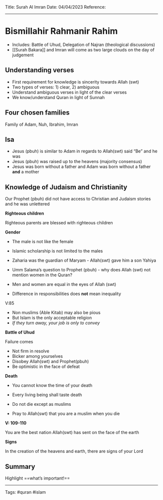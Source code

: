 Title: Surah Al Imran
Date: 04/04/2023
Reference:

---

# Bismillahir Rahmanir Rahim
-   Includes: Battle of Uhud, Delegation of Najran (theological discussions)
-   [[Surah Bakara]] and Imran will come as two large clouds on the day of judgement

## Understanding verses

-   First requirement for knowledge is sincerity towards Allah (swt)
-   Two types of verses: 1) clear, 2) ambiguous
-   Understand ambiguous verses in light of the clear verses
-   We know/understand Quran in light of Sunnah

## Four chosen families

Family of Adam, Nuh, Ibrahim, Imran

## Isa

-   Jesus (pbuh) is similar to Adam in regards to Allah(swt) said “Be” and he was
-   Jesus (pbuh) was raised up to the heavens (majority consensus)
-   Jesus was born without a father and Adam was born without a father **and** a mother

## Knowledge of Judaism and Christianity

Our Prophet (pbuh) did not have access to Christian and Judaism stories and he was unlettered

**Righteous children**

Righteous parents are blessed with righteous children

**Gender**

-   The male is not like the female
-   Islamic scholarship is not limited to the males
-   Zaharia was the guardian of Maryam - Allah(swt) gave him a son Yahiya
-   Umm Salama’s question to Prophet (pbuh) - why does Allah (swt) not mention women in the Quran?

-   Men and women are equal in the eyes of Allah (swt)
-   Difference in responsibilities does **not** mean inequality

V:85

-   Non muslims (Able Kitab) may also be pious
-   But Islam is the only acceptable religion
-   _If they turn away, your job is only to convey_

**Battle of Uhud**

Failure comes

-   Not firm in resolve
-   Bicker among yourselves
-   Disobey Allah(swt) and Prophet(pbuh)
-   Be optimistic in the face of defeat

**Death**

-   You cannot know the time of your death
-   Every living being shall taste death
-   Do not die except as muslims

-   Pray to Allah(swt) that you are a muslim when you die

**V: 109-110**

You are the best nation Allah(swt) has sent on the face of the earth

**Signs**

In the creation of the heavens and earth, there are signs of your Lord

## Summary
Highlight ==what’s important!==

---
Tags: #quran #islam